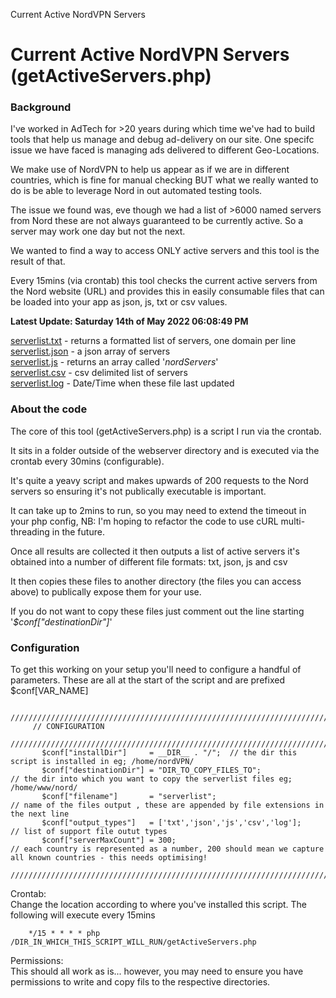    Current Active NordVPN Servers

Current Active NordVPN Servers (getActiveServers.php)
=====================================================

### Background

I've worked in AdTech for >20 years during which time we've had to build tools that help us manage and debug ad-delivery on our site. One specifc issue we have faced is managing ads delivered to different Geo-Locations.  

We make use of NordVPN to help us appear as if we are in different countries, which is fine for manual checking BUT what we really wanted to do is be able to leverage Nord in out automated testing tools.  

The issue we found was, eve though we had a list of >6000 named servers from Nord these are not always guaranteed to be currently active. So a server may work one day but not the next.  

We wanted to find a way to access ONLY active servers and this tool is the result of that.  

Every 15mins (via crontab) this tool checks the current active servers from the Nord website (URL) and provides this in easily consumable files that can be loaded into your app as json, js, txt or csv values.

**Latest Update: Saturday 14th of May 2022 06:08:49 PM**

[serverlist.txt](serverlist.txt) - returns a formatted list of servers, one domain per line  
[serverlist.json](serverlist.json) - a json array of servers  
[serverlist.js](serverlist.js) - returns an array called '_nordServers_'  
[serverlist.csv](serverlist.csv) - csv delimited list of servers  
[serverlist.log](serverlist.log) - Date/Time when these file last updated  

### About the code

The core of this tool (getActiveServers.php) is a script I run via the crontab.  

It sits in a folder outside of the webserver directory and is executed via the crontab every 30mins (configurable).  

It's quite a yeavy script and makes upwards of 200 requests to the Nord servers so ensuring it's not publically executable is important.  

It can take up to 2mins to run, so you may need to extend the timeout in your php config, NB: I'm hoping to refactor the code to use cURL multi-threading in the future.  

Once all results are collected it then outputs a list of active servers it's obtained into a number of different file formats: txt, json, js and csv  

It then copies these files to another directory (the files you can access above) to publically expose them for your use.  

If you do not want to copy these files just comment out the line starting '_$conf\["destinationDir"\]_'  

### Configuration

To get this working on your setup you'll need to configure a handful of parameters. These are all at the start of the script and are prefixed $conf[VAR_NAME]  

         //////////////////////////////////////////////////////////////////////////////////////////
         // CONFIGURATION
         //////////////////////////////////////////////////////////////////////////////////////////
           $conf["installDir"]     = __DIR__ . "/";  // the dir this script is installed in eg; /home/nordVPN/
           $conf["destinationDir"] = "DIR_TO_COPY_FILES_TO";               // the dir into which you want to copy the serverlist files eg; /home/www/nord/
           $conf["filename"]       = "serverlist";                         // name of the files output , these are appended by file extensions in the next line
           $conf["output_types"]   = ['txt','json','js','csv','log'];      // list of support file outut types
           $conf["serverMaxCount"] = 300;                                  // each country is represented as a number, 200 should mean we capture all known countries - this needs optimising!
         //////////////////////////////////////////////////////////////////////////////////////////
        

Crontab:  
Change the location according to where you've installed this script. The following will execute every 15mins

        */15 * * * * php /DIR_IN_WHICH_THIS_SCRIPT_WILL_RUN/getActiveServers.php
        

Permissions:  
This should all work as is... however, you may need to ensure you have permissions to write and copy fils to the respective directories.
